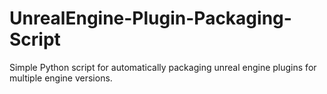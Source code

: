 # UnrealEngine-Plugin-Packaging-Script
Simple Python script for automatically packaging unreal engine plugins for multiple engine versions.
